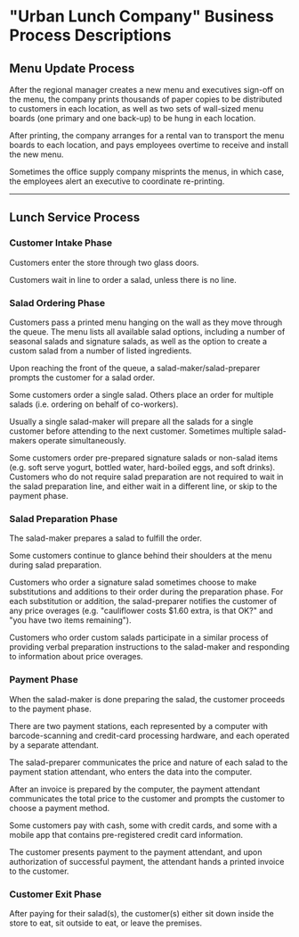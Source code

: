 # "Urban Lunch Company" Business Process Descriptions

## Menu Update Process

After the regional manager creates a new menu and executives sign-off on the menu, the company prints thousands of paper copies to be distributed to customers in each location, as well as two sets of wall-sized menu boards (one primary and one back-up) to be hung in each location.

After printing, the company arranges for a rental van to transport the menu boards to each location, and pays employees overtime to receive and install the new menu.

Sometimes the office supply company misprints the menus, in which case, the employees alert an executive to coordinate re-printing.

<hr>

## Lunch Service Process

### Customer Intake Phase

Customers enter the store through two glass doors.

Customers wait in line to order a salad, unless there is no line.

### Salad Ordering Phase

Customers pass a printed menu hanging on the wall as they move through the queue.
  The menu lists all available salad options, including a number of seasonal salads and signature salads, as well as the option to create a custom salad from a number of listed ingredients.

Upon reaching the front of the queue, a salad-maker/salad-preparer prompts the customer for a salad order.

Some customers order a single salad. Others place an order for multiple salads (i.e. ordering on behalf of co-workers).

Usually a single salad-maker will prepare all the salads for a single customer before attending to the next customer. Sometimes multiple salad-makers operate simultaneously.

Some customers order pre-prepared signature salads or non-salad items (e.g. soft serve yogurt, bottled water, hard-boiled eggs, and soft drinks). Customers who do not require salad preparation are not required to wait in the salad preparation line, and either wait in a different line, or skip to the payment phase.

### Salad Preparation Phase

The salad-maker prepares a salad to fulfill the order.

Some customers continue to glance behind their shoulders at the menu during salad preparation.

Customers who order a signature salad sometimes choose to make substitutions and additions to their order during the preparation phase. For each substitution or addition, the salad-preparer notifies the customer of any price overages (e.g. "cauliflower costs $1.60 extra, is that OK?" and "you have two items remaining").

Customers who order custom salads participate in a similar process of
 providing verbal preparation instructions to the salad-maker
 and responding to information about price overages.

### Payment Phase

When the salad-maker is done preparing the salad, the customer proceeds to the payment phase.

There are two payment stations,
 each represented by a computer with barcode-scanning and credit-card processing hardware,
 and each operated by a separate attendant.

The salad-preparer communicates the price and nature of each salad to the payment station attendant, who enters the data into the computer.

After an invoice is prepared by the computer, the payment attendant communicates the total price to the customer and prompts the customer to choose a payment method.

Some customers pay with cash, some with credit cards, and some with a mobile app that contains pre-registered credit card information.

The customer presents payment to the payment attendant, and upon authorization of successful payment, the attendant hands a printed invoice to the customer.

### Customer Exit Phase

After paying for their salad(s), the customer(s) either
 sit down inside the store to eat,
 sit outside to eat,
 or leave the premises.
